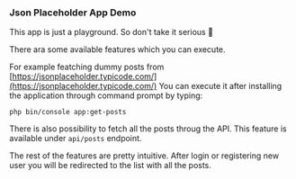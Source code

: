 ### Json Placeholder App Demo

This app is just a playground. So don't take it serious :poop:

There ara some available features which you can execute.

For example featching dummy posts from [https://jsonplaceholder.typicode.com/](https://jsonplaceholder.typicode.com/)
You can execute it after installing the application through command prompt by typing:
```
php bin/console app:get-posts
```

There is also possibility to fetch all the posts throug the API.
This feature is available under `api/posts` endpoint.

The rest of the features are pretty intuitive. After login or registering new user you will be redirected to the list with all the posts.